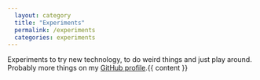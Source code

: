 ```yaml
---
  layout: category
  title: "Experiments"
  permalink: /experiments
  categories: experiments
---
```


 Experiments to try new technology, to do weird things and just play around. Probably more things on my [GitHub profile](https://github.com/AntonFagerberg).{{ content }}